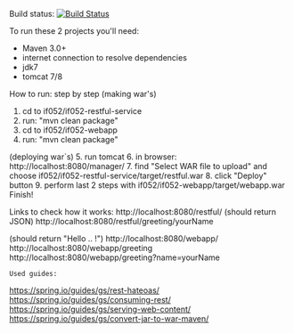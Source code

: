 Build status: [![Build Status](https://buildhive.cloudbees.com/job/if052java/job/if052/badge/icon)](https://buildhive.cloudbees.com/job/if052java/job/if052/)

To run these 2 projects you'll need:
  - Maven 3.0+
  - internet connection to resolve dependencies
  - jdk7
  - tomcat 7/8

How to run: step by step
  (making war's)
  1. cd to if052/if052-restful-service
  2. run: "mvn clean package"
  3. cd to if052/if052-webapp
  4. run: "mvn clean package"
  
  (deploying war`s)
  5. run tomcat
  6. in browser: http://localhost:8080/manager/
  7. find "Select WAR file to upload" and choose 
	  if052/if052-restful-service/target/restful.war
  8. click "Deploy" button
  9. perform last 2 steps with
	  if052/if052-webapp/target/webapp.war
Finish!

Links to check how it works:
  http://localhost:8080/restful/
  (should return JSON)
  http://localhost:8080/restful/greeting/yourName
  
  (should return "Hello .. !")
  http://localhost:8080/webapp/
  http://localhost:8080/webapp/greeting
  http://localhost:8080/webapp/greeting?name=yourName
  

    Used guides:
https://spring.io/guides/gs/rest-hateoas/
https://spring.io/guides/gs/consuming-rest/
https://spring.io/guides/gs/serving-web-content/
https://spring.io/guides/gs/convert-jar-to-war-maven/
